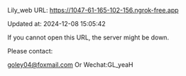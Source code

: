 Lily_web URL: https://1047-61-165-102-156.ngrok-free.app

Updated at: 2024-12-08 15:05:42

If you cannot open this URL, the server might be down.

Please contact: 

goley04@foxmail.com Or Wechat:GL_yeaH